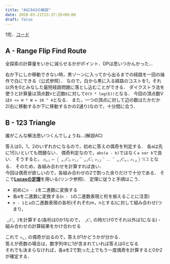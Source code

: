 ```yaml
---
title: "AGC043の解説"
date: 2020-03-21T23:37:35+09:00
draft: false
---
```


<script async src="https://cdnjs.cloudflare.com/ajax/libs/mathjax/2.7.2/MathJax.js?config=TeX-MML-AM_CHTML"></script>

1完．[コード](https://github.com/T45K/kyopuro/tree/master/AtCoder/AGC/AGC043)

## A - Range Flip Find Route
全探索の計算量をいかに減らせるかがポイント．DPは思いつかんかった...

右か下にしか移動できない時，黒ゾーンに入ってから出るまでの経路を一回の操作で白にできる（公式参照）．
なので，白から黒に入る経路のコストを1，それ以外を0とみなした最短経路問題に落とし込むことができる．
ダイクストラ法を使うと計算量は頂点数`V`と辺数`E`に対して`O(V * log(E))`となる．
今回の頂点数Vは`V <= H * W = 10 ^ 4`となる．
また，一つの頂点に対して辺の数はたかだか2(右に移動するか下に移動するかの2通り)なので，十分間に合う．

## B - 123 Triangle
誰がこんな解法思いつくんでしょうね...(解説AC)

答えは0，1，2のいずれかになるので，初めに答えの偶奇を判定する．
各aは先に1引いといても問題ない．
偶奇判定なので，`abs(a - b)`ではなく`a xor b`で良い．
そうすると，
<math>
 <msub>
  <mi>x</mi>
  <mn>n,1</mn>
 </msub>
 <mo>=</mo>
 <mo>(</mo>
 <mmultiscripts>
  <mo>C</mo>
  <mn>0</mn>
  <none />
  <mprescripts />
  <mi>n-1</mi>
  <none />
 </mmultiscripts>
 <mo>&InvisibleTimes;</mo>
 <msub>
  <mi>x</mi>
  <mn>1,1</mn>
 </msub>
 <mo>^</mo>
 <mmultiscripts>
  <mo>C</mo>
  <mn>1</mn>
  <none />
  <mprescripts />
  <mi>n-1</mi>
  <none />
 </mmultiscripts>
 <mo>&InvisibleTimes;</mo>
 <msub>
  <mi>x</mi>
  <mn>1,2</mn>
 </msub>
 <mo>^</mo>
 <mo>...</mo>
 <mo>^</mo>
 <mmultiscripts>
  <mo>C</mo>
  <mi>n-1</mi>
  <none />
  <mprescripts />
  <mi>n-1</mi>
  <none />
 </mmultiscripts>
 <mo>&InvisibleTimes;</mo>
 <msub>
  <mi>x</mi>
  <mn>1,n</mn>
 </msub>
 <mo>)</mo>
 <mo>%</mo>
 <mn>2</mn>
</math>
となる．
そのため，各組み合わせを計算すれば良い．<br>
今回は偶奇が欲しいので，各組み合わせの2で割った余りだけで十分である．
そこで[**Lucasの定理**](https://mathtrain.jp/lucastheorem)を用いる(リンク参照)．
定理に従うと手順はこう．
- 初めに`n - 1`を二進数に変換する
- 各aを二進数に変換する(`n - 1`の二進数表現と桁を揃えることに注意)
- `n - 1`と`a`の二進数表現の各桁(それぞれm，nとする)に対して組み合わせ(つまり，
<math>
 <mmultiscripts>
  <mo>C</mo>
  <mi>n</mi>
  <none />
  <mprescripts />
  <mi>m</mi>
  <none />
 </mmultiscripts>
</math>
)を計算する(各桁は0か1なので，
<math>
 <mmultiscripts>
  <mo>C</mo>
  <mn>1</mn>
  <none />
  <mprescripts />
  <mn>0</mn>
  <none />
 </mmultiscripts>
</math>の時だけ0でそれ以外は1になる)
- 組み合わせの計算結果をかけ合わせる

これで
<math>
 <msub>
  <mi>x</mi>
  <mn>n,1</mn>
 </msub>
</math>
の偶奇が出るので，答えが1かどうかが分かる．<br>
答えが奇数の場合は，数字列中に1が含まれていれば答えは0となる<br>
それでも決まらなければ，各aを2で割った上でもう一度偶奇を計算すると0か2が確定する．
